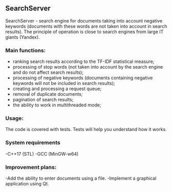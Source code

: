 ## SearchServer

SearchServer - search engine for documents taking into account negative keywords (documents with these words are not taken into account in search results). The principle of operation is close to search engines from large IT giants (Yandex).

### Main functions:
- ranking search results according to the TF-IDF statistical measure;
- processing of stop words (not taken into account by the search engine and do not affect search results);
- processing of negative keywords (documents containing negative keywords will not be included in search results);
- creating and processing a request queue;
- removal of duplicate documents;
- pagination of search results;
- the ability to work in multithreaded mode;

### Usage:
The code is covered with tests. Tests will help you understand how it works.

### System requirements
-C++17 (STL)
-GCC (MinGW-w64)

### Improvement plans:
-Add the ability to enter documents using a file.
-Implement a graphical application using Qt.

